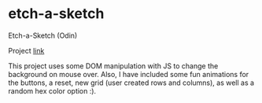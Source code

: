 # etch-a-sketch
Etch-a-Sketch (Odin)

Project [link](https://apcurran.github.io/etch-a-sketch/)

This project uses some DOM manipulation with JS to change the background on mouse over.  Also, I have included some fun animations for the buttons, a reset, new grid (user created rows and columns), as well as a random hex color option :).
